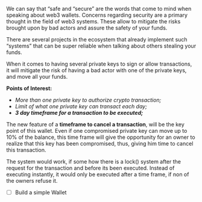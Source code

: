 We can say that “safe and “secure” are the words that come to mind when speaking about web3 wallets. Concerns regarding security are a primary thought in the field of web3 systems. These allow to mitigate the risks brought upon by bad actors and assure the safety of your funds. 

There are several projects in the ecosystem that already implement such “systems” that can be super reliable when talking about others stealing your funds.

When it comes to having several private keys to sign or allow transactions, it will mitigate the risk of having a bad actor with one of the private keys, and move all your funds.

**Points of Interest:**

- *More than one private key to authorize crypto transaction;*
- *Limit of what one private key can transact each day;*
- ***3 day timeframe for a transaction to be executed;***

The new feature of a **timeframe to cancel a transaction**, will be the key point of this wallet. Even if one compromised private key can move up to 10% of the balance, this time frame will give the opportunity for an owner to realize that this key has been compromised, thus, giving him time to cancel this transaction.

The system would work, if some how there is a lock() system after the request for the transaction and before its been executed. Instead of executing instantly, it would only be executed after a time frame,  if non of the owners  refuse it.

- [ ]  Build a simple Wallet
